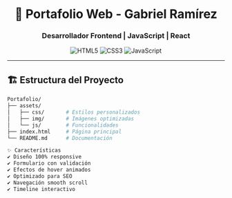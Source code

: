 <div align="center">
  <h1>🚀 Portafolio Web - Gabriel Ramírez</h1>
  <h3>Desarrollador Frontend | JavaScript | React</h3>
  
  ![HTML5](https://img.shields.io/badge/HTML5-E34F26?style=for-the-badge&logo=html5&logoColor=white)
  ![CSS3](https://img.shields.io/badge/CSS3-1572B6?style=for-the-badge&logo=css3&logoColor=white)
  ![JavaScript](https://img.shields.io/badge/JavaScript-F7DF1E?style=for-the-badge&logo=javascript&logoColor=black)
</div>

---

## 🏗️ Estructura del Proyecto
```bash
Portafolio/
├── assets/
│   ├── css/       # Estilos personalizados
│   ├── img/       # Imágenes optimizadas
│   └── js/        # Funcionalidades
├── index.html     # Página principal
└── README.md      # Documentación

✨ Características
✔️ Diseño 100% responsive
✔️ Formulario con validación
✔️ Efectos de hover animados
✔️ Optimizado para SEO
✔️ Navegación smooth scroll
✔️ Timeline interactivo


